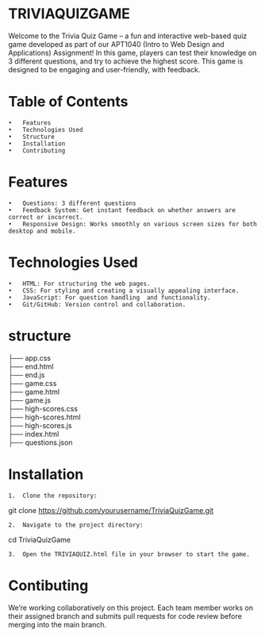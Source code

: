 # TRIVIAQUIZGAME
Welcome to the Trivia Quiz Game – a fun and interactive web-based quiz game developed as part of our APT1040 (Intro to Web Design and Applications) Assignment! In this game, players can test their knowledge on 3 different questions, and try to achieve the highest score. This game is designed to be engaging and user-friendly, with feedback.

# Table of Contents
	•	Features
	•	Technologies Used
	•	Structure
	•	Installation
	•	Contributing
 
# Features
	•	Questions: 3 different questions
	•	Feedback System: Get instant feedback on whether answers are correct or incorrect.
	•	Responsive Design: Works smoothly on various screen sizes for both desktop and mobile.
 
# Technologies Used 
	•	HTML: For structuring the web pages.
	•	CSS: For styling and creating a visually appealing interface.
	•	JavaScript: For question handling  and functionality.
	•	Git/GitHub: Version control and collaboration.
 # structure
├── app.css               
├── end.html              
├── end.js               
├── game.css              
├── game.html            
├── game.js              
├── high-scores.css      
├── high-scores.html      
├── high-scores.js       
├── index.html           
├── questions.json       


# Installation

	1.	Clone the repository:

git clone https://github.com/yourusername/TriviaQuizGame.git


	2.	Navigate to the project directory:

cd TriviaQuizGame


	3.	Open the TRIVIAQUIZ.html file in your browser to start the game.

 # Contibuting 
 We’re working collaboratively on this project. Each team member works on their assigned branch and submits pull requests for code review before merging into the main branch.


